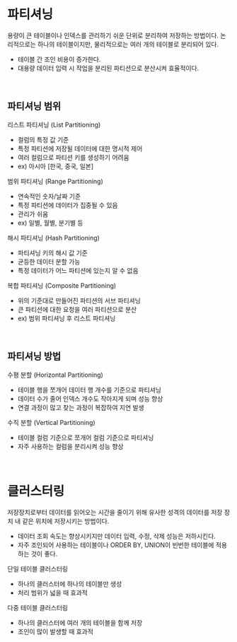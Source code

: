 # 파티셔닝
용량이 큰 테이블이나 인덱스를 관리하기 쉬운 단위로 분리하여 저장하는 방법이다. 논리적으로는 하나의 테이블이지만, 물리적으로는 여러 개의 테이블로 분리되어 있다.
- 테이블 간 조인 비용이 증가한다.
- 대용량 데이터 입력 시 작업을 분리된 파티션으로 분산시켜 효율적이다.

<br>

## 파티셔닝 범위
리스트 파티셔닝 (List Partitioning)
- 컬럼의 특정 값 기준
- 특정 파티션에 저장될 데이터에 대한 명시적 제어
- 여러 컬럼으로 파티션 키를 생성하기 어려움
- ex) 아시아 [한국, 중국, 일본]

범위 파티셔닝 (Range Partitioning)
- 연속적인 숫자/날짜 기준
- 특정 파티션에 데이터가 집중될 수 있음
- 관리가 쉬움
- ex) 일별, 월별, 분기별 등

해시 파티셔닝 (Hash Partitioning)
- 파티셔닝 키의 해시 값 기준
- 균등한 데이터 분할 가능
- 특정 데이터가 어느 파티션에 있는지 알 수 없음

복합 파티셔닝 (Composite Partitioning)
- 위의 기준대로 만들어진 파티션의 서브 파티셔닝
- 큰 파티션에 대한 요청을 여러 파티션으로 분산
- ex) 범위 파티셔닝 후 리스트 파티셔닝

<br>

## 파티셔닝 방법
수평 분할 (Horizontal Partitioning)
- 테이블 행을 쪼개어 데이터 행 개수를 기준으로 파티셔닝
- 데이터 수가 줄어 인덱스 개수도 작아지게 되며 성능 향상
- 연결 과정이 많고 찾는 과정이 복잡하여 지연 발생

수직 분할 (Vertical Partitioning)
- 테이블 컬럼 기준으로 쪼개어 컬럼 기준으로 파티셔닝
- 자주 사용하는 컬럼을 분리시켜 성능 향상

<br>

# 클러스터링
저장장치로부터 데이터를 읽어오는 시간을 줄이기 위해 유사한 성격의 데이터를 저장 장치 내 같은 위치에 저장시키는 방법이다.
- 데이터 조회 속도는 향상시키지만 데이터 입력, 수정, 삭제 성능은 저하시킨다.
- 자주 조인되어 사용하는 테이블이나 ORDER BY, UNION이 빈번한 테이블에 적용하는 것이 좋다.

단일 테이블 클러스터링
- 하나의 클러스터에 하나의 테이블만 생성
- 처리 범위가 넓을 때 효과적

다중 테이블 클러스터링
- 하나의 클러스터에 여러 개의 테이블을 함께 저장
- 조인이 많이 발생할 때 효과적